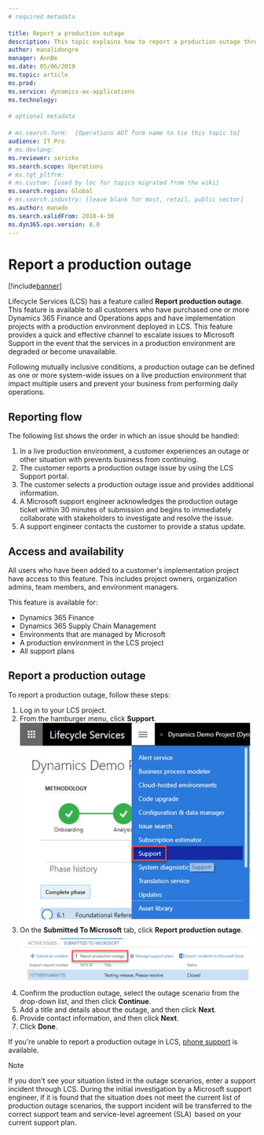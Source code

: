 ```yaml
---
# required metadata

title: Report a production outage
description: This topic explains how to report a production outage through Lifecycle Services (LCS).
author: manalidongre
manager: AnnBe
ms.date: 05/06/2019
ms.topic: article
ms.prod: 
ms.service: dynamics-ax-applications
ms.technology: 

# optional metadata

# ms.search.form:  [Operations AOT form name to tie this topic to]
audience: IT Pro
# ms.devlang: 
ms.reviewer: sericks
ms.search.scope: Operations
# ms.tgt_pltfrm: 
# ms.custom: [used by loc for topics migrated from the wiki]
ms.search.region: Global
# ms.search.industry: [leave blank for most, retail, public sector]
ms.author: manado
ms.search.validFrom: 2018-4-30 
ms.dyn365.ops.version: 8.0
---
```



# Report a production outage

[!include[banner](../includes/banner.md)]

Lifecycle Services (LCS) has a feature called **Report production outage**. This feature is available to all customers who have purchased one or more Dynamics 365 Finance and Operations apps and have implementation projects with a production environment deployed in LCS. This feature provides a quick and effective channel to escalate issues to Microsoft Support in the event that the services in a production environment are degraded or become unavailable.

Following mutually inclusive conditions, a production outage can be defined as one or more system-wide issues on a live production environment that impact multiple users and prevent your business from performing daily operations.

## Reporting flow
The following list shows the order in which an issue should be handled:

1. In a live production environment, a customer experiences an outage or other situation with prevents business from continuing.
2. The customer reports a production outage issue by using the LCS Support portal.
3. The customer selects a production outage issue and provides additional information.
4. A Microsoft support engineer acknowledges the production outage ticket within 30 minutes of submission and begins to immediately collaborate with stakeholders to investigate and resolve the issue.
5. A support engineer contacts the customer to provide a status update.

## Access and availability
All users who have been added to a customer's implementation project have access to this feature. This includes project owners, organization admins, team members, and environment managers.

This feature is available for:
- Dynamics 365 Finance
- Dynamics 365 Supply Chain Management
- Environments that are managed by Microsoft
- A production environment in the LCS project
- All support plans

## Report a production outage
To report a production outage, follow these steps:

1. Log in to your LCS project.  
2. From the hamburger menu, click **Support**. 
  ![Click Support](media/click-support.png)
3. On the **Submitted To Microsoft** tab, click **Report production outage**.
  ![Click Support](media/report-production-outage.png)
4. Confirm the production outage, select the outage scenario from the drop-down list, and then click **Continue**.
5. Add a title and details about the outage, and then click **Next**.
6. Provide contact information, and then click **Next**.
7. Click **Done**. 

If you're unable to report a production outage in LCS, [phone support](cloud-powered-support-lcs.md#phone-support) is available. 

> [!Note]
> If you don't see your situation listed in the outage scenarios, enter a support incident through LCS. During the initial investigation by a Microsoft support engineer, if it is found that the situation does not meet the current list of production outage scenarios, the support incident will be transferred to the correct support team and service-level agreement (SLA)  based on your current support plan.
